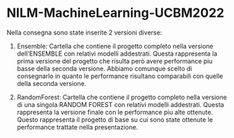 # NILM-MachineLearning-UCBM2022


Nella consegna sono state inserite 2 versioni diverse:

1) Ensemble: Cartella che contiene il progetto completo nella versione dell'ENSEMBLE con relativi modelli addestrati. Questa rappresenta la prima versione del progetto                che risulta però avere performance piu basse della seconda versione. Abbiamo comunque scelto di consegnarlo in quanto le performance risultano                            comparabili con quelle della seconda versione.

2) RandomForest: Cartella che contiene il progetto completo nella versione di una singola RANDOM FOREST con relativi modelli addestrati. Questa rappresenta la versione                finale con le performance piu alte ottenute. Questo rappresenta il progetto di base su cui sono state ottenute le performance trattate nella presentazione.
